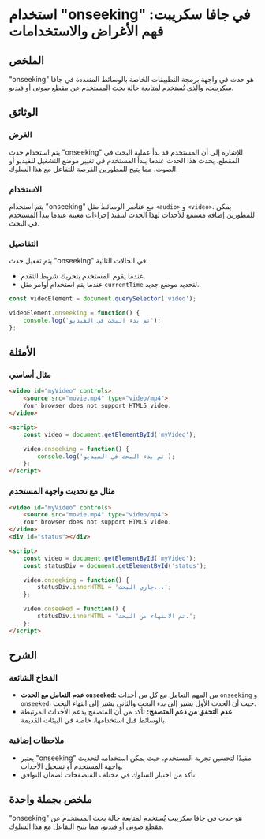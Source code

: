 <!--
Meta Description: # استخدام "onseeking" في جافا سكريبت: فهم الأغراض والاستخدامات ## الملخص "onseeking" هو حدث في واجهة برمجة التطبيقات الخاصة بالوسائط المتعددة في جافا ...
Meta Keywords: video, onseeking, المستخدم, البحث, استخدام
-->

# استخدام "onseeking" في جافا سكريبت: فهم الأغراض والاستخدامات

## الملخص
"onseeking" هو حدث في واجهة برمجة التطبيقات الخاصة بالوسائط المتعددة في جافا سكريبت، والذي يُستخدم لمتابعة حالة بحث المستخدم عن مقطع صوتي أو فيديو.

## الوثائق
### الغرض
يتم استخدام حدث "onseeking" للإشارة إلى أن المستخدم قد بدأ عملية البحث في المقطع. يحدث هذا الحدث عندما يبدأ المستخدم في تغيير موضع التشغيل للفيديو أو الصوت، مما يتيح للمطورين الفرصة للتفاعل مع هذا السلوك.

### الاستخدام
يتم استخدام "onseeking" مع عناصر الوسائط مثل `<audio>` و `<video>`. يمكن للمطورين إضافة مستمع للأحداث لهذا الحدث لتنفيذ إجراءات معينة عندما يبدأ المستخدم في البحث.

### التفاصيل
يتم تفعيل حدث "onseeking" في الحالات التالية:
- عندما يقوم المستخدم بتحريك شريط التقدم.
- عندما يتم استخدام أوامر مثل `currentTime` لتحديد موضع جديد.

```javascript
const videoElement = document.querySelector('video');

videoElement.onseeking = function() {
    console.log('تم بدء البحث في الفيديو');
};
```

## الأمثلة
### مثال أساسي
```html
<video id="myVideo" controls>
    <source src="movie.mp4" type="video/mp4">
    Your browser does not support HTML5 video.
</video>

<script>
    const video = document.getElementById('myVideo');

    video.onseeking = function() {
        console.log('تم بدء البحث في الفيديو');
    };
</script>
```

### مثال مع تحديث واجهة المستخدم
```html
<video id="myVideo" controls>
    <source src="movie.mp4" type="video/mp4">
    Your browser does not support HTML5 video.
</video>
<div id="status"></div>

<script>
    const video = document.getElementById('myVideo');
    const statusDiv = document.getElementById('status');

    video.onseeking = function() {
        statusDiv.innerHTML = 'جاري البحث...';
    };

    video.onseeked = function() {
        statusDiv.innerHTML = 'تم الانتهاء من البحث.';
    };
</script>
```

## الشرح
### الفخاخ الشائعة
- **عدم التعامل مع الحدث `onseeked`:** من المهم التعامل مع كل من أحداث `onseeking` و `onseeked`، حيث أن الحدث الأول يشير إلى بدء البحث والثاني يشير إلى انتهاء البحث.
- **عدم التحقق من دعم المتصفح:** تأكد من أن المتصفح يدعم الأحداث المرتبطة بالوسائط قبل استخدامها، خاصة في البيئات القديمة.

### ملاحظات إضافية
- يعتبر "onseeking" مفيدًا لتحسين تجربة المستخدم، حيث يمكن استخدامه لتحديث واجهة المستخدم أو تسجيل الأحداث.
- تأكد من اختبار السلوك في مختلف المتصفحات لضمان التوافق.

## ملخص بجملة واحدة
"onseeking" هو حدث في جافا سكريبت يُستخدم لمتابعة حالة بحث المستخدم عن مقطع صوتي أو فيديو، مما يتيح التفاعل مع هذا السلوك.
